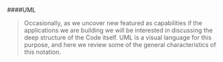 ####UML

>Occasionally, as we uncover new featured as capabilities if the applications we are building we will be interested in discussing the deep structure of the Code itself. UML is a visual language for this purpose, and here we review some of the general characteristics of this notation. 